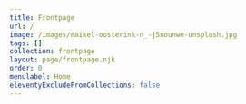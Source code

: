 ```yaml
---
title: Frontpage
url: /
image: /images/maikel-oosterink-n_-j5nounwe-unsplash.jpg
tags: []
collection: frontpage
layout: page/frontpage.njk
order: 0
menulabel: Home
eleventyExcludeFromCollections: false
---
```

